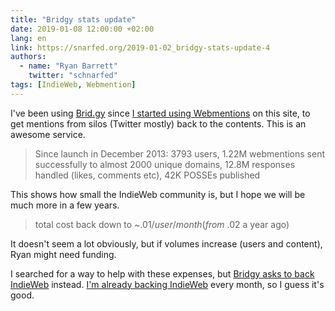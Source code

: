 ```yaml
---
title: "Bridgy stats update"
date: 2019-01-08 12:00:00 +02:00
lang: en
link: https://snarfed.org/2019-01-02_bridgy-stats-update-4
authors:
  - name: "Ryan Barrett"
    twitter: "schnarfed"
tags: [IndieWeb, Webmention]
---
```


I've been using [Brid.gy](https://brid.gy) since [I started using Webmentions](/2017/07/so-long-disqus-hello-webmentions.html) on this site, to get mentions from silos (Twitter mostly) back to the contents. This is an awesome service.

> Since launch in December 2013: 3793 users, 1.22M webmentions sent successfully to almost 2000 unique domains, 12.8M responses handled (likes, comments etc), 42K POSSEs published

This shows how small the IndieWeb community is, but I hope we will be much more in a few years.

> total cost back down to ~$.01/user/month (from ~$.02 a year ago)

It doesn't seem a lot obviously, but if volumes increase (users and content), Ryan might need funding.

I searched for a way to help with these expenses, but [Bridgy asks to back IndieWeb](https://brid.gy/about#cost) instead. [I'm already backing IndieWeb](https://opencollective.com/indieweb?referral=2747) every month, so I guess it's good.
